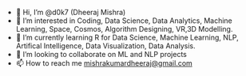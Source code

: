 - 👋 Hi, I’m @d0k7 (Dheeraj Mishra)
- 👀 I’m interested in Coding, Data Science, Data Analytics, Machine Learning, Space, Cosmos, Algorithm Designing, VR,3D Modelling.
- 🌱 I’m currently learning R for Data Science, Machine Learning, NLP, Artifical Intelligence, Data Visualization, Data Analysis.
- 💞️ I’m looking to collaborate on ML and NLP projects
- 📫 How to reach me  mishrakumardheeraj@gmail.com 
 
<!---
d0k7/d0k7 is a ✨ special ✨ repository because its `README.md` (this file) appears on your GitHub profile.
You can click the Preview link to take a look at your changes.
--->
